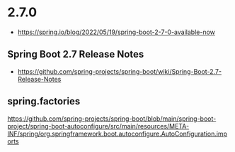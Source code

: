 # 2.7.0
- https://spring.io/blog/2022/05/19/spring-boot-2-7-0-available-now

## Spring Boot 2.7 Release Notes
- https://github.com/spring-projects/spring-boot/wiki/Spring-Boot-2.7-Release-Notes

## spring.factories

https://github.com/spring-projects/spring-boot/blob/main/spring-boot-project/spring-boot-autoconfigure/src/main/resources/META-INF/spring/org.springframework.boot.autoconfigure.AutoConfiguration.imports